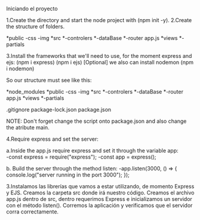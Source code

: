 Iniciando el proyecto

1.Create the directory and start the node project with (npm init -y).
2.Create the structure of folders.

*public
    -css
    -img
*src
    *-controlers
    *-dataBase
    *-router
    app.js
*views
    *-partials

3.Install the frameworks that we'll need to use, 
for the moment express and ejs:
(npm i express)
(npm i ejs)
[Optional] we also can install nodemon (npm i nodemon)

So our structure must see like this:

*node_modules
*public
    -css
    -img
*src
    *-controlers
    *-dataBase
    *-router
    app.js
*views
    *-partials

.gitignore
package-lock.json
package.json

NOTE: Don't forget change the script onto package.json 
and also change the atribute main.

4.Require express and set the server:

a.Inside the app.js require express and set it through the variable app:  
-const express = require("express");
-const app = express();

b. Build the server through the method listen:
-app.listen(3000, () => {
  console.log("server running in the port 3000");
});





3.Instalamos las librerías que vamos a estar utilizando, de momento Express y EJS.
Creamos la carpeta src donde irá nuestro código.
Creamos el archivo app.js dentro de src, dentro requerimos Express e inicializamos un servidor con el método listen().
Corremos la aplicación y verificamos que el servidor corra correctamente.